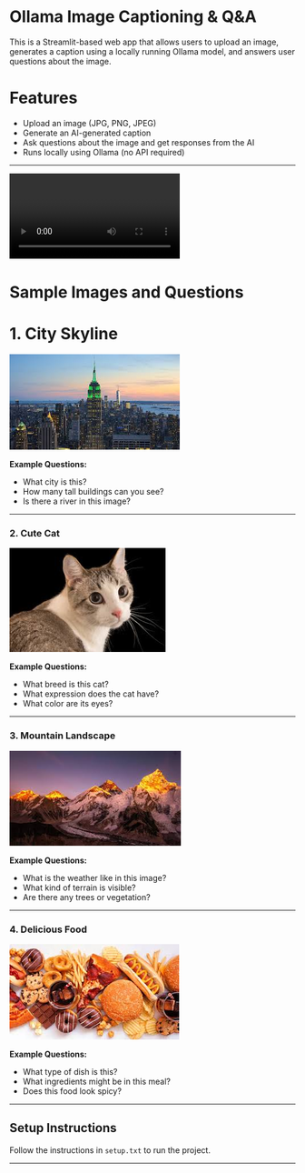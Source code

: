 
# Ollama Image Captioning & Q&A

This is a Streamlit-based web app that allows users to upload an image, generates a caption using a locally running Ollama model, and answers user questions about the image.

# Features
- Upload an image (JPG, PNG, JPEG)
- Generate an AI-generated caption
- Ask questions about the image and get responses from the AI
- Runs locally using Ollama (no API required)

---
![Demo](Demo.mp4)


# Sample Images and Questions

# 1. City Skyline
![City Skyline](city.jpg)

**Example Questions:**
- What city is this?
- How many tall buildings can you see?
- Is there a river in this image?

---

### **2. Cute Cat**
![Cute Cat](cat.jpg)

**Example Questions:**
- What breed is this cat?
- What expression does the cat have?
- What color are its eyes?

---

### **3. Mountain Landscape**
![Mountain](mountain.jpg)

**Example Questions:**
- What is the weather like in this image?
- What kind of terrain is visible?
- Are there any trees or vegetation?

---

### **4. Delicious Food**
![Delicious Food](food.jpg)

**Example Questions:**
- What type of dish is this?
- What ingredients might be in this meal?
- Does this food look spicy?

---

## Setup Instructions
Follow the instructions in `setup.txt` to  run the project.

---


